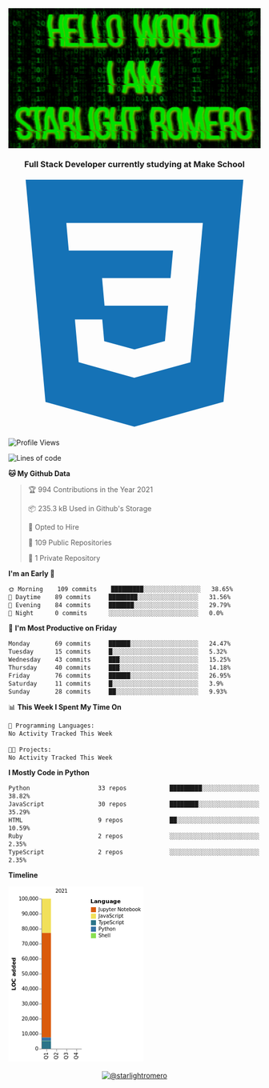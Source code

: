 <img align="center" src="github-banner@2x.jpg" alt="Hello World, I Am Starlight Romero" width="1080" />
<h3 align="center">Full Stack Developer currently studying at Make School</h3>

<p align="left">
  <svg viewBox="0 0 128 128">
  <path fill="#1572B6" d="M8.76 1l10.055 112.883 45.118 12.58 45.244-12.626 10.063-112.837h-110.48zm89.591 25.862l-3.347 37.605.01.203-.014.467v-.004l-2.378 26.294-.262 2.336-28.36 7.844v.001l-.022.019-28.311-7.888-1.917-21.739h13.883l.985 11.054 15.386 4.17-.004.008v-.002l15.443-4.229 1.632-18.001h-32.282999999999994l-.277-3.043-.631-7.129-.331-3.828h34.748999999999995l1.264-14h-52.926l-.277-3.041-.63-7.131-.332-3.828h69.281l-.331 3.862z"></path>
  </svg>
</p>

<!--START_SECTION:waka-->
![Profile Views](http://img.shields.io/badge/Profile%20Views-0-blue)

![Lines of code](https://img.shields.io/badge/From%20Hello%20World%20I%27ve%20Written-100020%20lines%20of%20code-blue)

**🐱 My Github Data** 

> 🏆 994 Contributions in the Year 2021
 > 
> 📦 235.3 kB Used in Github's Storage 
 > 
> 💼 Opted to Hire
 > 
> 📜 109 Public Repositories 
 > 
> 🔑 1 Private Repository 
 > 
**I'm an Early 🐤** 

```text
🌞 Morning    109 commits    █████████░░░░░░░░░░░░░░░░   38.65% 
🌆 Daytime    89 commits     ████████░░░░░░░░░░░░░░░░░   31.56% 
🌃 Evening    84 commits     ███████░░░░░░░░░░░░░░░░░░   29.79% 
🌙 Night      0 commits      ░░░░░░░░░░░░░░░░░░░░░░░░░   0.0%

```
📅 **I'm Most Productive on Friday** 

```text
Monday       69 commits     ██████░░░░░░░░░░░░░░░░░░░   24.47% 
Tuesday      15 commits     █░░░░░░░░░░░░░░░░░░░░░░░░   5.32% 
Wednesday    43 commits     ███░░░░░░░░░░░░░░░░░░░░░░   15.25% 
Thursday     40 commits     ███░░░░░░░░░░░░░░░░░░░░░░   14.18% 
Friday       76 commits     ██████░░░░░░░░░░░░░░░░░░░   26.95% 
Saturday     11 commits     █░░░░░░░░░░░░░░░░░░░░░░░░   3.9% 
Sunday       28 commits     ██░░░░░░░░░░░░░░░░░░░░░░░   9.93%

```


📊 **This Week I Spent My Time On** 

```text
💬 Programming Languages: 
No Activity Tracked This Week

🐱‍💻 Projects: 
No Activity Tracked This Week

```

**I Mostly Code in Python** 

```text
Python                   33 repos            █████████░░░░░░░░░░░░░░░░   38.82% 
JavaScript               30 repos            ████████░░░░░░░░░░░░░░░░░   35.29% 
HTML                     9 repos             ██░░░░░░░░░░░░░░░░░░░░░░░   10.59% 
Ruby                     2 repos             ░░░░░░░░░░░░░░░░░░░░░░░░░   2.35% 
TypeScript               2 repos             ░░░░░░░░░░░░░░░░░░░░░░░░░   2.35%

```


**Timeline**

![Chart not found](https://raw.githubusercontent.com/starlightromero/starlightromero/master/charts/bar_graph.png) 


<!--END_SECTION:waka-->

<p align="center">
<a href="https://medium.com/@starlightromero" target="blank"><img align="center" src="https://cdn.jsdelivr.net/npm/simple-icons@3.0.1/icons/medium.svg" alt="@starlightromero" height="30" width="30" /></a>
</p>
